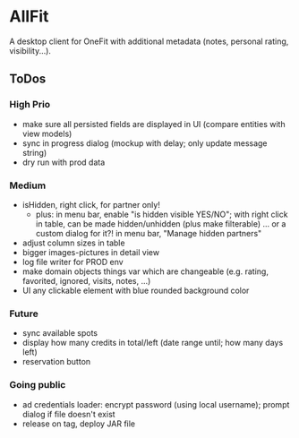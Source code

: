 # AllFit

A desktop client for OneFit with additional metadata (notes, personal rating, visibility...).

## ToDos

### High Prio

* make sure all persisted fields are displayed in UI (compare entities with view models)
* sync in progress dialog (mockup with delay; only update message string)
* dry run with prod data

### Medium

* isHidden, right click, for partner only!
  * plus: in menu bar, enable "is hidden visible YES/NO"; with right click in table, can be made hidden/unhidden (plus
    make filterable) ... or a custom dialog for it?! in menu bar, "Manage hidden partners"
* adjust column sizes in table
* bigger images-pictures in detail view
* log file writer for PROD env
* make domain objects things var which are changeable (e.g. rating, favorited, ignored, visits, notes, ...)
* UI any clickable element with blue rounded background color

### Future

* sync available spots
* display how many credits in total/left (date range until; how many days left)
* reservation button

### Going public

* ad credentials loader: encrypt password (using local username); prompt dialog if file doesn't exist
* release on tag, deploy JAR file